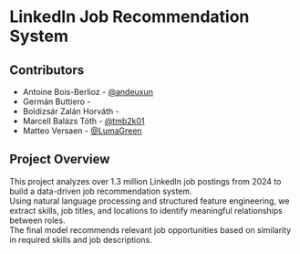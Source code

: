 # LinkedIn Job Recommendation System

## Contributors

* Antoine Bois-Berlioz - [@andeuxun](https://github.com/andeuxun)
* Germán Buttiero - []()
* Boldizsár Zalán Horváth - []()
* Marcell Balázs Tóth - [@tmb2k01](https://github.com/tmb2k01)
* Matteo Versaen - [@LumaGreen](https://github.com/LumaGreen)

## Project Overview
This project analyzes over 1.3 million LinkedIn job postings from 2024 to build a data-driven job recommendation system.  
Using natural language processing and structured feature engineering, we extract skills, job titles, and locations to identify meaningful relationships between roles.  
The final model recommends relevant job opportunities based on similarity in required skills and job descriptions.